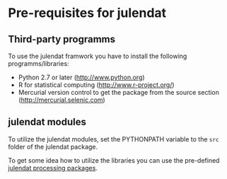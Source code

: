 # Pre-requisites for julendat #

## Third-party programms ##

To use the julendat framwork you have to install the following programms/libraries:
  * Python 2.7 or later (http://www.python.org)
  * R for statistical computing (http://www.r-project.org/)
  * Mercurial version control to get the package from the source section (http://mercurial.selenic.com)

## julendat modules ##

To utilize the julendat modules, set the PYTHONPATH variable to the `src` folder of the julendat package.

To get some idea how to utilize the libraries you can use the pre-defined [julendat processing packages](http://code.google.com/p/julendat-processing-packages/source/checkout).
